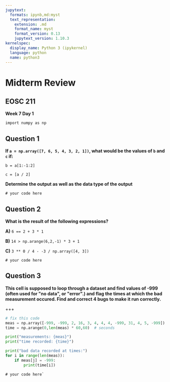 ```yaml
---
jupytext:
  formats: ipynb,md:myst
  text_representation:
    extension: .md
    format_name: myst
    format_version: 0.13
    jupytext_version: 1.10.3
kernelspec:
  display_name: Python 3 (ipykernel)
  language: python
  name: python3
---
```


# Midterm Review

## EOSC 211

**Week 7 Day 1**

```{code-cell} ipython3
import numpy as np
```

## Question 1

**If  `a = np.array([7, 6, 5, 4, 3, 2, 1])`, what would be the values of  `b` and `c` if:** 

`b = a[1:-1:2]`

`c = [a / 2]`

**Determine the output as well as the data type of the output**

```{code-cell} ipython3
# your code here
```

## Question 2

**What is the result of the following expressions?**

**A)** `6 == 2 + 3 * 1`

**B)** `14 > np.arange(6,2,-1) * 3 + 1`

**C)** `3 ** 0 / 4 - -3 / np.array([4, 3])`

```{code-cell} ipython3
# your code here
```

## Question 3

**This cell is supposed to loop through a dataset and find values of -999 (often used for "no data", or "error".) and flag the times at which the bad measurement occured. Find and correct 4 bugs to make it run correctly.**

+++

```python
# fix this code
meas = np.array([-999, -999, 2, 16, 3, 4, 4, 4, -999, 31, 4, 5, -999]) 
time = np.arange(0,len(meas) * 60,60)  # seconds

print("measurements: {meas}")
print("time recorded: {time}")

print("bad data recorded at times:")
for i in range(len(meas)):
    if meas[j] = -999:
        print(time[i])
```

```{code-cell} ipython3
# your code here`
```
